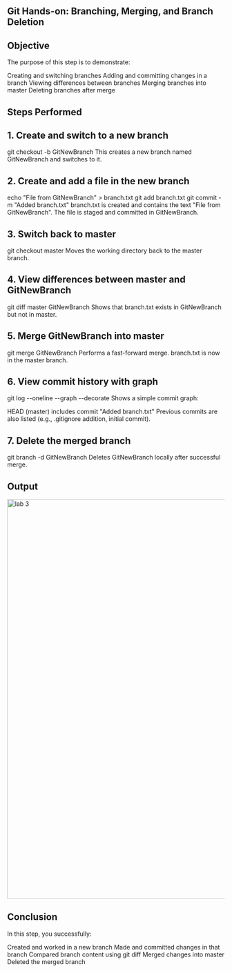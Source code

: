 ## Git Hands-on: Branching, Merging, and Branch Deletion
## Objective
The purpose of this step is to demonstrate:

Creating and switching branches
Adding and committing changes in a branch
Viewing differences between branches
Merging branches into master
Deleting branches after merge
## Steps Performed
## 1. Create and switch to a new branch
git checkout -b GitNewBranch
This creates a new branch named GitNewBranch and switches to it.

## 2. Create and add a file in the new branch
echo "File from GitNewBranch" > branch.txt
git add branch.txt
git commit -m "Added branch.txt"
branch.txt is created and contains the text "File from GitNewBranch".
The file is staged and committed in GitNewBranch.
## 3. Switch back to master
git checkout master
Moves the working directory back to the master branch.

## 4. View differences between master and GitNewBranch
git diff master GitNewBranch
Shows that branch.txt exists in GitNewBranch but not in master.

## 5. Merge GitNewBranch into master
git merge GitNewBranch
Performs a fast-forward merge.
branch.txt is now in the master branch.
## 6. View commit history with graph
git log --oneline --graph --decorate
Shows a simple commit graph:

HEAD (master) includes commit "Added branch.txt"
Previous commits are also listed (e.g., .gitignore addition, initial commit).
## 7. Delete the merged branch
git branch -d GitNewBranch
Deletes GitNewBranch locally after successful merge.
## Output

<img width="1260" height="927" alt="lab 3" src="https://github.com/user-attachments/assets/726bb5f0-efbf-4075-aae8-341de42afd0c" />


## Conclusion
In this step, you successfully:

Created and worked in a new branch
Made and committed changes in that branch
Compared branch content using git diff
Merged changes into master
Deleted the merged branch
